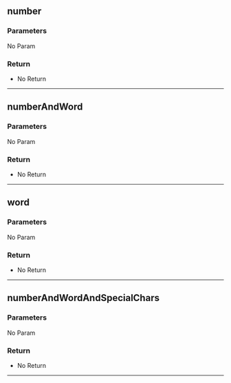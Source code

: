 ## number
### Parameters
No Param
### Return
- No Return
--------------------------------------------
## numberAndWord
### Parameters
No Param
### Return
- No Return
--------------------------------------------
## word
### Parameters
No Param
### Return
- No Return
--------------------------------------------
## numberAndWordAndSpecialChars
### Parameters
No Param
### Return
- No Return
--------------------------------------------
